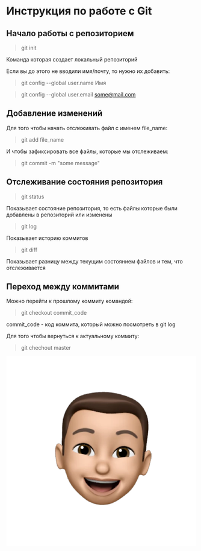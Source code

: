 # Инструкция по работе с Git

## Начало работы с репозиторием
> git init

Команда которая создает локальный репозиторий

Если вы до этого не вводили имя/почту, то нужно их добавить:
> git config --global user.name Имя

> git config --global user.email some@mail.com

## Добавление изменений
Для того чтобы начать отслеживать файл с именем file_name:
> git add file_name

И чтобы зафиксировать все файлы, которые мы отслеживаем:
> git commit -m "some message"

## Отслеживание состояния репозитория

> git status

Показывает состояние репозитория, то есть файлы которые были добавлены в репозиторий или изменены

> git log

Показывает историю коммитов

> git diff

Показывает разницу между текущим состоянием файлов и тем, что отслеживается

## Переход между коммитами
Можно перейти к прошлому коммиту командой:

> git checkout commit_code

commit_code - код коммита, который можно посмотреть в git log

Для того чтобы вернуться к актуальному коммиту:

> git chechout master

![error: picture not found](sticker.png)